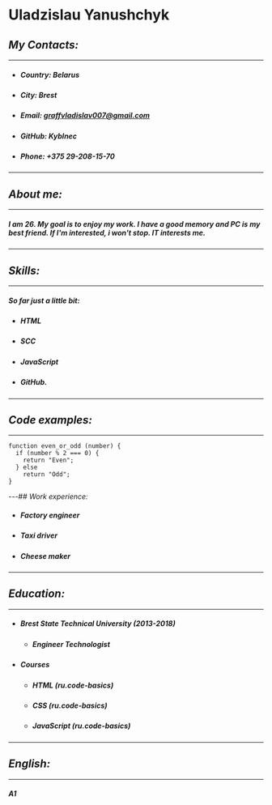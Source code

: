 # **Uladzislau Yanushchyk**

## *My Contacts:*
---
* ##### **Country**: Belarus
* ##### **City**: Brest
* ##### **Email**: graffvladislav007@gmail.com
* ##### **GitHub**: Kyblnec
* ##### **Phone**: +375 29-208-15-70
---
## *About me:*
---
##### I am 26. My goal is to enjoy my work. I have a good memory and PC is my best friend. If I'm interested, i won't stop. IT interests me.
---
## *Skills:*
---
##### So far just a little bit:
* ##### HTML
* ##### SCC
* ##### JavaScript
* ##### GitHub.
---
## *Code examples:*
---
```
function even_or_odd (number) {
  if (number % 2 === 0) {
    return "Even";
  } else 
    return "Odd";
}
```
---## *Work experience:*
* ##### Factory engineer
* ##### Taxi driver
* ##### Сheese maker
---
## *Education:*
---
* ##### Brest State Technical University (2013-2018)
    + ##### Engineer Technologist
* ##### Courses 
    + ##### HTML (ru.code-basics)  
    + ##### CSS (ru.code-basics)
    + ##### JavaScript (ru.code-basics)
---
## *English:*
---
##### A1